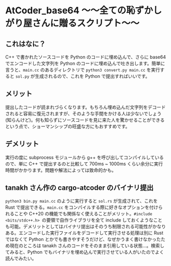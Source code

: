 # AtCoder_base64 ～～全ての恥ずかしがり屋さんに贈るスクリプト～～

## これはなに？

C++ で書かれたソースコードを Python のコードに埋め込んで、さらに base64 でエンコードした文字列を Python のコードに埋め込んで吐き出します。簡単に言うと、```main.cc``` のあるディレクトリで ```python3 convert.py main.cc``` を実行すると ```sol.py``` が生成されるので、これを Python で提出すればいいです。  

## メリット

提出したコードが読まれづらくなります。もちろん埋め込んだ文字列をデコードされると容易に復元されますが、そのような手間をかける人は少ないでしょう(知らんけど)。何も知らずにソースコードを見に来た人を驚かせることができるという点で、ショーマンシップの旺盛な方にもおすすめです。

## デメリット

実行の度に subprocess モジュールから g++ を呼び出してコンパイルしているので、単に C++ で提出するのと比較して 700ms ~ 1000ms くらい余分に実行時間がかかります。問題や解法によっては致命的かも。

## tanakh さん作の cargo-atcoder のバイナリ提出

```python3 bin.py main.cc``` のように実行すると ```sol.rs``` が生成されて、これを Rust で提出できる。```main.cc``` をコンパイルする際に好きなオプションを付けられることや C++20 の機能でも関係なく使えることがメリット。```#include <bits/stdc++.h> ```の要領で自作ライブラリを全て include しておくようなことも可能。デメリットとしてはバイナリ提出はそのうち制限される可能性がかなりある。エンコードした実行ファイルをデコードして実行させる処理は別に Rust ではなくて Python とかでも書きやすそうだけど、なぜかうまく書けなかったため現在のところは tanakh さんのコードをそのまま引用している状態...。検索してみると、Python でもバイナリを埋め込んで実行させている人がいたのでよく読んでみたい。